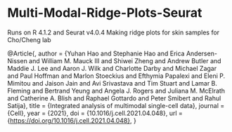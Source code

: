 # Multi-Modal-Ridge-Plots-Seurat

Runs on R 4.1.2 and Seurat v4.0.4
Making ridge plots for skin samples for Cho/Cheng lab

@Article{,
  author = {Yuhan Hao and Stephanie Hao and Erica Andersen-Nissen and William M. Mauck III and Shiwei Zheng and Andrew Butler and Maddie J. Lee and Aaron J. Wilk and Charlotte Darby and Michael Zagar and Paul Hoffman and Marlon Stoeckius and Efthymia Papalexi and Eleni P. Mimitou and Jaison Jain and Avi Srivastava and Tim Stuart and Lamar B. Fleming and Bertrand Yeung and Angela J. Rogers and Juliana M. McElrath and Catherine A. Blish and Raphael Gottardo and Peter Smibert and Rahul Satija},
  title = {Integrated analysis of multimodal single-cell data},
  journal = {Cell},
  year = {2021},
  doi = {10.1016/j.cell.2021.04.048},
  url = {https://doi.org/10.1016/j.cell.2021.04.048},
}
